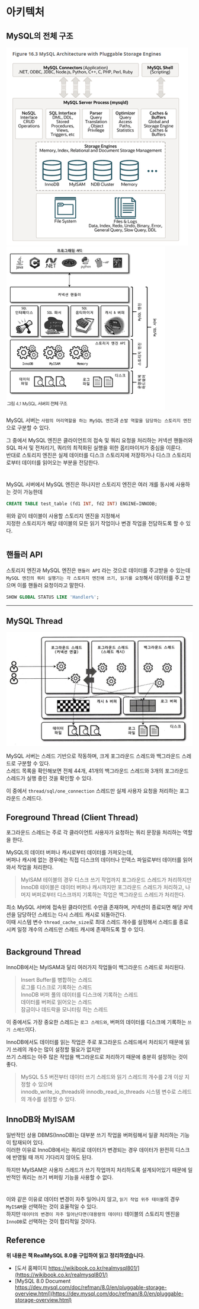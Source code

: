 # 아키텍처

## MySQL의 전체 구조
<img src="img/mysql_architecture01.png"  width="491" height="535"><img src="img/mysql_engine.png" width="429" height="441">

MySQL 서버는 ```사람의 머리역할을 하는 MySQL 엔진```과 ```손발 역할을 담당하는 스토리지 엔진```으로 구분할 수 있다.  

그 중에서 MySQL 엔진은 클라이언트의 접속 및 쿼리 요청을 처리하는 커넥션 핸들러와 SQL 파서 및 전처리기, 쿼리의 최적화된 실행을 위한 옵티마이저가 중심을 이룬다.  
반대로 스토리지 엔진은 실제 데이터를 디스크 스토리지에 저장하거나 디스크 스토리지로부터 데이터를 읽어오는 부분을 전담한다.  

#
  
MySQL 서버에서 MySQL 엔진은 하나지만 스토리지 엔진은 여러 개를 동시에 사용하는 것이 가능한데  

```sql
CREATE TABLE test_table (fd1 INT, fd2 INT) ENGINE=INNODB;
```
 
위와 같이 테이블이 사용할 스토리지 엔진을 지정해서  
지정한 스토리지가 해당 테이블의 모든 읽기 작업이나 변경 작업을 전담하도록 할 수 있다.

#

## 핸들러 API

스토리지 엔진과 MySQL 엔진은 ```핸들러 API``` 라는 것으로 데이터를 주고받을 수 있는데  
```MySQL 엔진의 쿼리 실행기는 각 스토리지 엔진에 쓰기, 읽기를 요청```해서 데이터를 주고 받으며 이를 핸들러 요청이라고 말한다.

```sql
SHOW GLOBAL STATUS LIKE 'Handler%';
```

---

## MySQL Thread

![](img/mysql_thread01.png)

MySQL 서버는 스레드 기반으로 작동하며, 크게 포그라운드 스레드와 백그라운드 스레드로 구분할 수 있다.  
스레드 목록을 확인해보면 전체 44개, 41개의 백그라운드 스레드와 3개의 포그라운드 스레드가 실행 중인 것을 확인할 수 있다.  
  
이 중에서 ```thread/sql/one_connection``` 스레드만 실제 사용자 요청을 처리하는 포그라운드 스레드다.  

## Foreground Thread (Client Thread)

포그라운드 스레드는 주로 각 클라이언트 사용자가 요청하는 쿼리 문장을 처리하는 역할을 한다.  
  
MySQL의 데이터 버퍼나 캐시로부터 데이터를 가져오는데,  
버퍼나 캐시에 없는 경우에는 직접 디스크의 데이터나 인덱스 파일로부터 데이터를 읽어와서 작업을 처리한다.

> MyISAM 테이블의 경우 디스크 쓰기 작업까지 포그라운드 스레드가 처리하지만  
> InnoDB 테이블은 데이터 버퍼나 캐시까지만 포그라운드 스레드가 처리하고, 나머지 버퍼로부터 디스크까지 기록하는 작업은 백그라운드 스레드가 처리한다.
  
최소 MySQL 서버에 접속된 클라이언트 수만큼 존재하며, 커넥션이 종료되면 해당 커넥션을 담당하던 스레드는 다시 스레드 캐시로 되돌아간다.  
이때 시스템 변수 ```thread_cache_size```로 최대 스레드 개수를 설정해서 스레드를 종료시켜 일정 개수의 스레드만 스레드 캐시에 존재하도록 할 수 있다.  

#

## Background Thread

InnoDB에서는 MyISAM과 달리 여러가지 작업들이 백그라운드 스레드로 처리된다.  

> Insert Buffer를 병합하는 스레드  
> 로그를 디스크로 기록하는 스레드  
> InnoDB 버퍼 풀의 데이터를 디스크에 기록하는 스레드  
> 데이터를 버퍼로 읽어오는 스레드  
> 잠금이나 데드락을 모니터링 하는 스레드  
  
이 중에서도 가장 중요한 스레드는 `로그 스레드와`, 버퍼의 데이터를 디스크에 기록하는 `쓰기 스레드`이다.  
  
InnoDB에서도 데이터를 읽는 작업은 주로 포그라운드 스레드에서 처리되기 때문에 읽기 쓰레의 개수는 많이 설정할 필요가 없지만  
쓰기 스레드는 아주 많은 작업을 백그라운드로 처리하기 때문에 충분히 설정하는 것이 좋다.  

> MySQL 5.5 버전부터 데이터 쓰기 스레드와 읽기 스레드의 개수를 2개 이상 지정할 수 있으며  
> innodb_write_io_threads와 innodb_read_io_threads 시스템 변수로 스레드의 개수를 설정할 수 있다.

## InnoDB와 MyISAM

일반적인 상용 DBMS(InnoDB)는 대부분 쓰기 작업을 버퍼링해서 일괄 처리하는 기능이 탑재되어 있다.  
이러한 이유로 InnoDB에서는 쿼리로 데이터가 변경되는 경우 데이터가 완전히 디스크에 반영될 때 까지 기다리지 않아도 된다.
  
하지만 MyISAM은 사용자 스레드가 쓰기 작업까지 처리하도록 설계되어있기 때문에 일반적인 쿼리는 쓰기 버퍼링 기능을 사용할 수 없다.

#

이와 같은 이유로 데이터 변경이 자주 일어나지 않고, `읽기 작업 위주 테이블`의 경우 `MyISAM`을 선택하는 것이 효율적일 수 있다.  
하지만 `데이터의 변경이 자주 일어난다면(대용량의 데이터)` 테이블의 스토리지 엔진을 `InnoDB`로 선택하는 것이 합리적일 것이다.

## Reference

**위 내용은 책 RealMySQL 8.0을 구입하여 읽고 정리하였습니다.**
- [도서 홈페이지 https://wikibook.co.kr/realmysql801/](https://wikibook.co.kr/realmysql801/)
- [MySQL 8.0 Document https://dev.mysql.com/doc/refman/8.0/en/pluggable-storage-overview.html](https://dev.mysql.com/doc/refman/8.0/en/pluggable-storage-overview.html)
